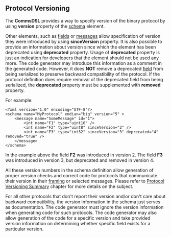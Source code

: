 ## Protocol Versioning
The **CommsDSL** provides a way to specify version of the binary
protocol by using **version** property of the [schema](../schema/schema.md)
element.

Other elements, such as [fields](../fields/fields.md) or 
[messages](../messages/messages.md) allow specification of version they were
introduced by using **sinceVersion** property. It is also possible to provide
an information about version since which the element has been deprecated using
**deprecated** property. Usage of **deprecated** property is just an indication for
developers that the element should not be used any more. The code generator may
introduce this information as a comment in the generated code. However, it does **NOT** remove
a deprecated [field](../fields/fields.md) from being serialized to preserve
backward compatibility of the protocol. If the protocol definition does require
removal of the deprecated field from being serialized, the **deprecated**
property must be supplemented with **removed** property.

For example:
```
<?xml version="1.0" encoding="UTF-8"?>
<schema name="MyProtocol" endian="big" version="5" >
    <message name="SomeMessage" id="1">
        <int name="F1" type="uint16" />
        <int name="F2" type="uint8" sinceVersion="2" />
        <int name="F3" type="int32" sinceVersion="3" deprecated="4" removed="true" />
    </message>
</schema>
```
In the example above the field **F2** was introduced in version 2. The field **F3**
was introduced in version 3, but deprecated and removed in version 4.

All these version numbers in the schema definition allow generation of proper version checks
and correct code for protocols that communicate their version in their 
[framing](../frames/frames.md) or selected messages. Please refer to
[Protocol Versioning Summary](../versioning/versioning.md) chapter for more details on
the subject.

For all other protocols that don't report their version and/or don't care about
backward compatibility, the version information in the schema just serves as 
documentation. The code generator must ignore the version information when
generating code for such protocols. The code generator may also allow generation
of the code for a specific version and take provided version information on
determining whether specific field exists for a particular version.
